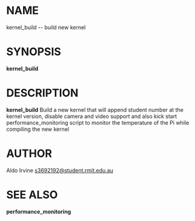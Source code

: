 NAME
====

kernel_build -- build new kernel

SYNOPSIS
========

**kernel_build** 

DESCRIPTION
===========

**kernel_build** Build a new kernel that will append student number at the kernel version, disable camera and video support and also kick start performance_monitoring script to monitor the temperature of the Pi while compiling the new kernel

AUTHOR
======

Aldo Irvine <s3692192@student.rmit.edu.au>

SEE ALSO
========

**performance_monitoring**
